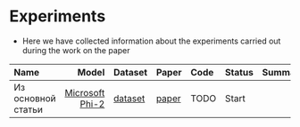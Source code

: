 # Experiments

- Here we have collected information about the experiments carried out during the work on the paper

| Name | Model | Dataset | Paper | Code | Status | Summary |
| :--- | ---: | :--- | :--- | :--- | :--- | :--- |
| Из основной статьи | [Microsoft Phi-2](https://huggingface.co/microsoft/phi-2) | [dataset](https://huggingface.co/datasets/teknium/GPTeacher-General-Instruct) | [paper](https://openreview.net/pdf?id=d0jQuZe6k0) | TODO | Start | |
